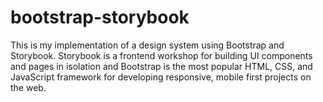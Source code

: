 # bootstrap-storybook
This is my implementation of a design system using Bootstrap and Storybook. Storybook is a frontend workshop for building UI components and pages in isolation and Bootstrap is the most popular HTML, CSS, and JavaScript framework for developing responsive, mobile first projects on the web. 
